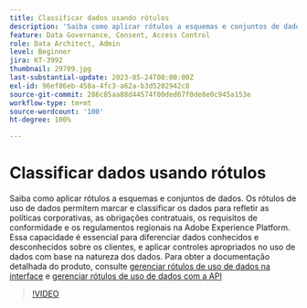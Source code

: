 ```yaml
---
title: Classificar dados usando rótulos
description: 'Saiba como aplicar rótulos a esquemas e conjuntos de dados. '
feature: Data Governance, Consent, Access Control
role: Data Architect, Admin
level: Beginner
jira: KT-3992
thumbnail: 29709.jpg
last-substantial-update: 2023-05-24T00:00:00Z
exl-id: 96ef86eb-458a-4fc3-a62a-b3d5202942c8
source-git-commit: 286c85aa88d44574f00ded67f0de8e0c945a153e
workflow-type: tm+mt
source-wordcount: '100'
ht-degree: 100%

---
```


# Classificar dados usando rótulos

Saiba como aplicar rótulos a esquemas e conjuntos de dados. Os rótulos de uso de dados permitem marcar e classificar os dados para refletir as políticas corporativas, as obrigações contratuais, os requisitos de conformidade e os regulamentos regionais na Adobe Experience Platform.  Essa capacidade é essencial para diferenciar dados conhecidos e desconhecidos sobre os clientes, e aplicar controles apropriados no uso de dados com base na natureza dos dados. Para obter a documentação detalhada do produto, consulte [gerenciar rótulos de uso de dados na interface](https://experienceleague.adobe.com/docs/experience-platform/data-governance/labels/user-guide.html?lang=pt-BR) e [gerenciar rótulos de uso de dados com a API](https://experienceleague.adobe.com/docs/experience-platform/data-governance/labels/dataset-api.html?lang=pt-BR)

>[!VIDEO](https://video.tv.adobe.com/v/29709?learn=on&enablevpops)
